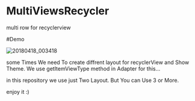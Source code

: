 # MultiViewsRecycler
multi row for recyclerview


#Demo

![20180418_003418](https://user-images.githubusercontent.com/26750131/38893992-f57ece1e-4259-11e8-9dac-c844bbed107c.gif)


some Times We need To create diffrent layout for recyclerView and Show Theme.
We use getItemViewType method in Adapter for this...

in this repository we use just Two Layout. But You can Use 3 or More.

enjoy it :)
